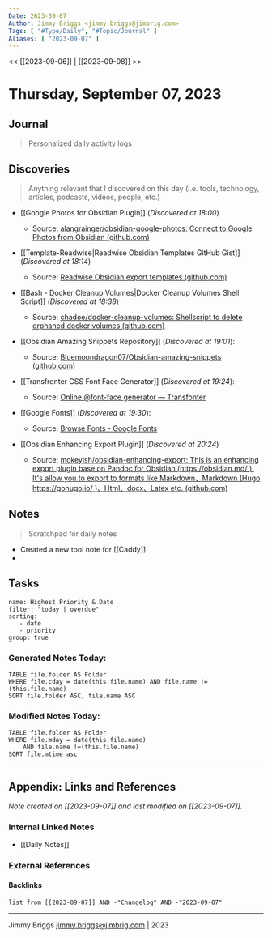 ```yaml
---
Date: 2023-09-07
Author: Jimmy Briggs <jimmy.briggs@jimbrig.com>
Tags: [ "#Type/Daily", "#Topic/Journal" ]
Aliases: [ "2023-09-07" ]
---
```


<< [[2023-09-06]] | [[2023-09-08]] >>

# Thursday, September 07, 2023

## Journal

> Personalized daily activity logs

## Discoveries

> Anything relevant that I discovered on this day (i.e. tools, technology, articles, podcasts, videos, people, etc.)

- [[Google Photos for Obsidian Plugin]] (*Discovered at 18:00*)
	- Source: [alangrainger/obsidian-google-photos: Connect to Google Photos from Obsidian (github.com)](https://github.com/alangrainger/obsidian-google-photos)

- [[Template-Readwise|Readwise Obsidian Templates GitHub Gist]] (*Discovered at 18:14*)
	- Source: [Readwise Obsidian export templates (github.com)](https://gist.github.com/jimbrig/4f9456761976256ec8b400b515bd467d)

- [[Bash - Docker Cleanup Volumes|Docker Cleanup Volumes Shell Script]] (*Discovered at 18:38*) 
	- Source: [chadoe/docker-cleanup-volumes: Shellscript to delete orphaned docker volumes (github.com)](https://github.com/chadoe/docker-cleanup-volumes)

- [[Obsidian Amazing Snippets Repository]] (*Discovered at 19:01*):
	- Source: [Bluemoondragon07/Obsidian-amazing-snippets (github.com)](https://github.com/Bluemoondragon07/Obsidian-amazing-snippets)

- [[Transfronter CSS Font Face Generator]] (*Discovered at 19:24*):
	- Source: [Online @font-face generator — Transfonter](https://transfonter.org/)

- [[Google Fonts]] (*Discovered at 19:30*):
	- Source: [Browse Fonts - Google Fonts](https://fonts.google.com/?preview.size=19&preview.text=Once,%20there%20were%20dragons.%20When%20I%20was%20a%20boy.%20&preview.text_type=custom&query=spectral)

- [[Obsidian Enhancing Export Plugin]] (*Discovered at 20:24*)
	- Source: [mokeyish/obsidian-enhancing-export: This is an enhancing export plugin base on Pandoc for Obsidian (https://obsidian.md/ ). It's allow you to export to formats like Markdown、Markdown (Hugo https://gohugo.io/ )、Html、docx、Latex etc. (github.com)](https://github.com/mokeyish/obsidian-enhancing-export)

## Notes

> Scratchpad for daily notes

- Created a new tool note for [[Caddy]]
- 

## Tasks

```todoist
name: Highest Priority & Date
filter: "today | overdue"
sorting: 
   - date
   - priority
group: true
```


### Generated Notes Today:

```dataview
TABLE file.folder AS Folder 
WHERE file.cday = date(this.file.name) AND file.name !=(this.file.name) 
SORT file.folder ASC, file.name ASC
```

### Modified Notes Today:

```dataview
TABLE file.folder AS Folder
WHERE file.mday = date(this.file.name) 
	AND file.name !=(this.file.name)
SORT file.mtime asc
```

***

## Appendix: Links and References

*Note created on [[2023-09-07]] and last modified on [[2023-09-07]].*

### Internal Linked Notes

- [[Daily Notes]]

### External References

#### Backlinks

```dataview
list from [[2023-09-07]] AND -"Changelog" AND -"2023-09-07"
```


***

Jimmy Briggs <jimmy.briggs@jimbrig.com> | 2023